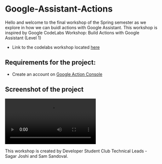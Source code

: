 # Google-Assistant-Actions

Hello and welcome to the final workshop of the Spring semester as we explore in how we can buidl actions with Google Assistant. This workshop is inspired by Google CodeLabs Workshop: Build Actions with Google Assistant (Level 1)
- Link to the codelabs workshop located [here](https://codelabs.developers.google.com/codelabs/actions-builder-1?hl=en&continue=https%3A%2F%2Fcodelabs.developers.google.com%2F#0)

## Requirements for the project:
- Create an account on [Google Action Console](https://console.actions.google.com/?pli=1)

## Screenshot of the project
![](https://user-images.githubusercontent.com/55200206/114292149-571cf780-9a41-11eb-9a6b-4d58dd28463e.mp4)



This workshop is created by Developer Student Club Technical Leads - Sagar Joshi and Sam Sandoval.
